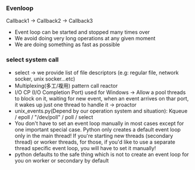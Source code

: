 
### Evenloop

Callback1 -> Callback2 -> Callback3

- Event loop can be started and stopped many times over
- We avoid doing very long operations at any given moment
- We are doing something as fast as possible

### select system call
- select -> we provide list of file descriptors (e.g: regular file, network socker, unix socker...etc) 
- Multiplexing(多工/複用) pattern call reactor
- I/O CP (I/O Completion Port) used for Windows -> Allow a pool threads to block on it, waiting for new event, when an event arrives on thar port, it wakes up just one thread to handle it -> proactor
- unix_events.py(Depend by our operation system and situation): Kqueue / epoll / "/dev/poll" / poll / select
- You don't have to set an event loop manually in most cases except for one important special case. Python only creates a default event loop only in the main thread! If you're starting new threads (secondary thread) or worker threads, for those, if you'd like to use a separate thread specific event loop, you will have to set it manually!
- python defaults to the safe thing which is not to create an event loop for you on worker or secondary by default